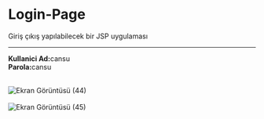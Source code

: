 # Login-Page
Giriş çıkış yapılabilecek bir JSP uygulaması <br>
<hr>
<strong>Kullanici Ad:</strong>cansu <br>
<strong>Parola:</strong>cansu <br><br>


![Ekran Görüntüsü (44)](https://user-images.githubusercontent.com/73429376/115145333-b25e7380-a059-11eb-8eaf-9e87c84a8537.png) <br><br>
![Ekran Görüntüsü (45)](https://user-images.githubusercontent.com/73429376/115145337-b68a9100-a059-11eb-8e3f-67b88324218c.png)

